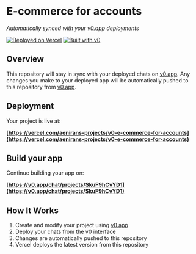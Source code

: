 # E-commerce for accounts

*Automatically synced with your [v0.app](https://v0.app) deployments*

[![Deployed on Vercel](https://img.shields.io/badge/Deployed%20on-Vercel-black?style=for-the-badge&logo=vercel)](https://vercel.com/aenirans-projects/v0-e-commerce-for-accounts)
[![Built with v0](https://img.shields.io/badge/Built%20with-v0.app-black?style=for-the-badge)](https://v0.app/chat/projects/SkuF9hCvYD1)

## Overview

This repository will stay in sync with your deployed chats on [v0.app](https://v0.app).
Any changes you make to your deployed app will be automatically pushed to this repository from [v0.app](https://v0.app).

## Deployment

Your project is live at:

**[https://vercel.com/aenirans-projects/v0-e-commerce-for-accounts](https://vercel.com/aenirans-projects/v0-e-commerce-for-accounts)**

## Build your app

Continue building your app on:

**[https://v0.app/chat/projects/SkuF9hCvYD1](https://v0.app/chat/projects/SkuF9hCvYD1)**

## How It Works

1. Create and modify your project using [v0.app](https://v0.app)
2. Deploy your chats from the v0 interface
3. Changes are automatically pushed to this repository
4. Vercel deploys the latest version from this repository
